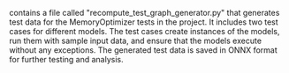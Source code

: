 contains a file called "recompute_test_graph_generator.py" that generates test data for the MemoryOptimizer tests in the project. It includes two test cases for different models. The test cases create instances of the models, run them with sample input data, and ensure that the models execute without any exceptions. The generated test data is saved in ONNX format for further testing and analysis.